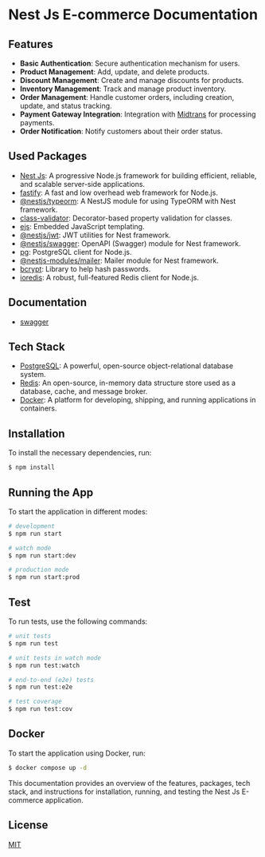 # Nest Js E-commerce Documentation

## Features

- **Basic Authentication**: Secure authentication mechanism for users.
- **Product Management**: Add, update, and delete products.
- **Discount Management**: Create and manage discounts for products.
- **Inventory Management**: Track and manage product inventory.
- **Order Management**: Handle customer orders, including creation, update, and status tracking.
- **Payment Gateway Integration**: Integration with [Midtrans](https://midtrans.com/) for processing payments.
- **Order Notification**: Notify customers about their order status.

## Used Packages

- [Nest Js](https://github.com/nestjs/nest): A progressive Node.js framework for building efficient, reliable, and scalable server-side applications.
- [fastify](https://github.com/fastify/fastify): A fast and low overhead web framework for Node.js.
- [@nestjs/typeorm](https://github.com/nestjs/typeorm): A NestJS module for using TypeORM with Nest framework.
- [class-validator](https://github.com/typestack/class-validator): Decorator-based property validation for classes.
- [ejs](https://github.com/mde/ejs): Embedded JavaScript templating.
- [@nestjs/jwt](https://github.com/nestjs/jwt): JWT utilities for Nest framework.
- [@nestjs/swagger](https://github.com/nestjs/swagger): OpenAPI (Swagger) module for Nest framework.
- [pg](https://github.com/brianc/node-postgres): PostgreSQL client for Node.js.
- [@nestjs-modules/mailer](https://github.com/nest-modules/mailer): Mailer module for Nest framework.
- [bcrypt](https://github.com/kelektiv/node.bcrypt.js): Library to help hash passwords.
- [ioredis](https://github.com/redis/ioredis): A robust, full-featured Redis client for Node.js.

## Documentation

- [swagger](http://localhost:5000/api/docs)

## Tech Stack

- [PostgreSQL](https://www.postgresql.org/): A powerful, open-source object-relational database system.
- [Redis](https://redis.io/): An open-source, in-memory data structure store used as a database, cache, and message broker.
- [Docker](https://www.docker.com/): A platform for developing, shipping, and running applications in containers.

## Installation

To install the necessary dependencies, run:

```bash
$ npm install
```

## Running the App

To start the application in different modes:

```bash
# development
$ npm run start

# watch mode
$ npm run start:dev

# production mode
$ npm run start:prod
```

## Test

To run tests, use the following commands:

```bash
# unit tests
$ npm run test

# unit tests in watch mode
$ npm run test:watch

# end-to-end (e2e) tests
$ npm run test:e2e

# test coverage
$ npm run test:cov
```

## Docker

To start the application using Docker, run:

```bash
$ docker compose up -d
```

This documentation provides an overview of the features, packages, tech stack, and instructions for installation, running, and testing the Nest Js E-commerce application.

## License

[MIT](LICENSE)
